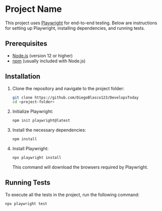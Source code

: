 # Project Name

This project uses [Playwright](https://playwright.dev/) for end-to-end testing. Below are instructions for setting up Playwright, installing dependencies, and running tests.

## Prerequisites

- [Node.js](https://nodejs.org/) (version 12 or higher)
- [npm](https://www.npmjs.com/) (usually included with Node.js)

## Installation

1. Clone the repository and navigate to the project folder:

    ```bash
    git clone https://github.com/DiegoBlasco123/DevelopsToday
    cd <project-folder>
    ```

2. Initialize Playwright: 

    ```bash
    npm init playwright@latest
    ```

3. Install the necessary dependencies:

    ```bash
    npm install
    ```

4. Install Playwright:

    ```bash
    npx playwright install
    ```

    This command will download the browsers required by Playwright.

## Running Tests

To execute all the tests in the project, run the following command:

```bash
npx playwright test
